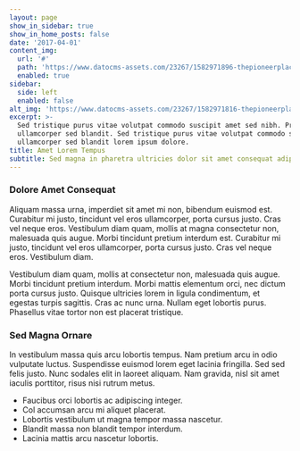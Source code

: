 ```yaml
---
layout: page
show_in_sidebar: true
show_in_home_posts: false
date: '2017-04-01'
content_img:
  url: '#'
  path: 'https://www.datocms-assets.com/23267/1582971896-thepioneerplace8.jpg'
  enabled: true
sidebar:
  side: left
  enabled: false
alt_img: 'https://www.datocms-assets.com/23267/1582971816-thepioneerplace2.jpg'
excerpt: >-
  Sed tristique purus vitae volutpat commodo suscipit amet sed nibh. Proin a
  ullamcorper sed blandit. Sed tristique purus vitae volutpat commodo suscipit
  ullamcorper sed blandit lorem ipsum dolore.
title: Amet Lorem Tempus
subtitle: Sed magna in pharetra ultricies dolor sit amet consequat adipiscing lorem.
---
```


### Dolore Amet Consequat

Aliquam massa urna, imperdiet sit amet mi non, bibendum euismod est. Curabitur mi justo, tincidunt vel eros ullamcorper, porta cursus justo. Cras vel neque eros. Vestibulum diam quam, mollis at magna consectetur non, malesuada quis augue. Morbi tincidunt pretium interdum est. Curabitur mi justo, tincidunt vel eros ullamcorper, porta cursus justo. Cras vel neque eros. Vestibulum diam.

Vestibulum diam quam, mollis at consectetur non, malesuada quis augue. Morbi tincidunt pretium interdum. Morbi mattis elementum orci, nec dictum porta cursus justo. Quisque ultricies lorem in ligula condimentum, et egestas turpis sagittis. Cras ac nunc urna. Nullam eget lobortis purus. Phasellus vitae tortor non est placerat tristique.

### Sed Magna Ornare

In vestibulum massa quis arcu lobortis tempus. Nam pretium arcu in odio vulputate luctus. Suspendisse euismod lorem eget lacinia fringilla. Sed sed felis justo. Nunc sodales elit in laoreet aliquam. Nam gravida, nisl sit amet iaculis porttitor, risus nisi rutrum metus.

* Faucibus orci lobortis ac adipiscing integer.
* Col accumsan arcu mi aliquet placerat.
* Lobortis vestibulum ut magna tempor massa nascetur.
* Blandit massa non blandit tempor interdum.
* Lacinia mattis arcu nascetur lobortis.